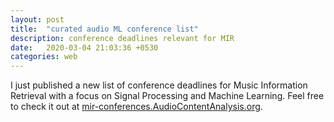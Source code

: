 ```yaml
---
layout: post
title:  "curated audio ML conference list"
description: conference deadlines relevant for MIR
date:   2020-03-04 21:03:36 +0530
categories: web
---
```

I just published a new list of conference deadlines for Music Information Retrieval with a focus on Signal Processing and Machine Learning. Feel free to check it out at [mir-conferences.AudioContentAnalysis.org](http://mir-conferences.AudioContentAnalysis.org).